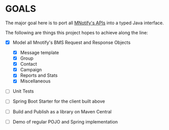 # GOALS

The major goal here is to port all [MNotify&#39;s APIs](https://readthedocs.mnotify.com/) into a typed Java interface.

The following are things this project hopes to achieve along the line:

- [X] Model all Mnotify's BMS Request and Response Objects

  - [X] Message template
  - [X] Group
  - [X] Contact
  - [X] Campaign
  - [X] Reports and Stats
  - [X] Miscellaneous
- [ ] Unit Tests
- [ ] Spring Boot Starter for the client built above
- [ ] Build and Publish as a library on Maven Central
- [ ] Demo of regular POJO and Spring implementation
